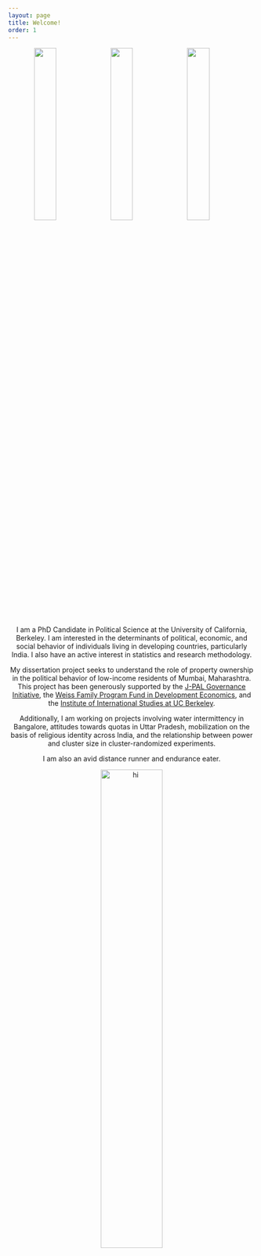 ```yaml
---
layout: page
title: Welcome!
order: 1
---
```

<center>
<img src="tkumar012.github.io/image1.JPG" style="float: left; width: 30%; margin-right: 1%; margin-bottom: 0.5em;">

<img src="tkumar012.github.io/IMG_1402.JPG" style="float: left; width: 30%; margin-right: 1%; margin-bottom: 0.5em;">

<img src="tkumar012.github.io/image4.JPG" style="float: left; width: 30%; margin-right: 1%; margin-bottom: 0.5em;">

<p style="clear: both;">
<center/>

 I am a PhD Candidate in Political Science at the University of California, Berkeley. I am interested in the determinants of political, economic, and social behavior of individuals living in developing countries, particularly India. I also have an active interest in statistics and research methodology.

My dissertation project seeks to understand the role of property ownership in the political behavior of low-income residents of Mumbai, Maharashtra. This project has been generously supported by the [J-PAL Governance Initiative](https://www.povertyactionlab.org/GI), the [Weiss Family Program Fund in Development Economics](https://projects.iq.harvard.edu/wfrde), and the [Institute of International Studies at UC Berkeley](https://iis.berkeley.edu).

Additionally, I am working on projects involving water intermittency in Bangalore, attitudes towards quotas in Uttar Pradesh, mobilization on the basis of religious identity across India, and the relationship between power and cluster size in cluster-randomized experiments. 

I am also an avid distance runner and endurance eater. 

<center>
<img src="tkumar012.github.io/pic.JPEG" alt="hi" class="inline" height= "50%" width="50%" align="middle"/>
<center/>
